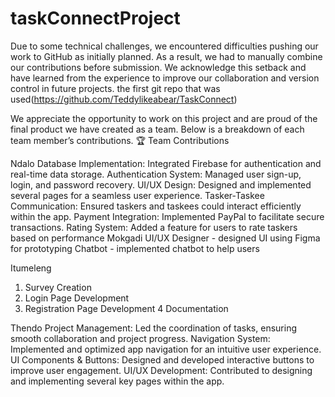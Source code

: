 # taskConnectProject
Due to some technical challenges, we encountered difficulties pushing our work to GitHub as initially planned. As a result, we had to manually combine our contributions before submission. We acknowledge this setback and have learned from the experience to improve our collaboration and version control in future projects. the first git repo that was used(https://github.com/Teddylikeabear/TaskConnect)

We appreciate the opportunity to work on this project and are proud of the final product we have created as a team. Below is a breakdown of each team member’s contributions.
🏆 Team Contributions

Ndalo
Database Implementation: Integrated Firebase for authentication and real-time data storage.
Authentication System: Managed user sign-up, login, and password recovery.
UI/UX Design: Designed and implemented several pages for a seamless user experience.
Tasker-Taskee Communication: Ensured taskers and taskees could interact efficiently within the app.
Payment Integration: Implemented PayPal to facilitate secure transactions.
Rating System: Added a feature for users to rate taskers based on performance
Mokgadi
UI/UX Designer - designed UI using Figma for prototyping
Chatbot - implemented chatbot to help users

Itumeleng
1. Survey Creation
2. Login Page Development
3. Registration Page Development
4 Documentation

 Thendo
Project Management: Led the coordination of tasks, ensuring smooth collaboration and project progress.
Navigation System: Implemented and optimized app navigation for an intuitive user experience.
UI Components & Buttons: Designed and developed interactive buttons to improve user engagement.
UI/UX Development: Contributed to designing and implementing several key pages within the app.
